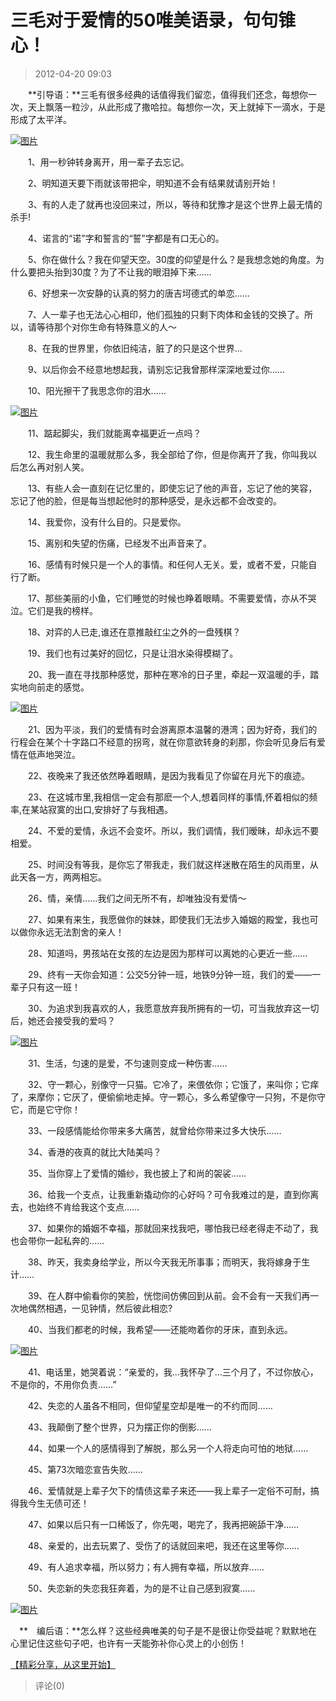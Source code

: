 # 三毛对于爱情的50唯美语录，句句锥心！
> 2012-04-20 09:03


　　**引导语：**三毛有很多经典的话值得我们留恋，值得我们还念，每想你一次，天上飘落一粒沙，从此形成了撒哈拉。每想你一次，天上就掉下一滴水，于是形成了太平洋。

[![图片](https://pan.4a1801.life/d/Onedrive-4A1801/%E4%B8%AA%E4%BA%BA%E5%BB%BA%E7%AB%99/public/Qzone_wyf/Blogs/images/F8826516.webp)](https://pan.4a1801.life/d/Onedrive-4A1801/%E4%B8%AA%E4%BA%BA%E5%BB%BA%E7%AB%99/public/Qzone_wyf/Blogs/images/F8826516.webp)

　　1、用一秒钟转身离开，用一辈子去忘记。

　　2、明知道天要下雨就该带把伞，明知道不会有结果就请别开始！

　　3、有的人走了就再也没回来过，所以，等待和犹豫才是这个世界上最无情的杀手!

　　4、诺言的“诺”字和誓言的“誓”字都是有口无心的。

　　5、你在做什么？我在仰望天空。30度的仰望是什么？是我想念她的角度。为什么要把头抬到30度？为了不让我的眼泪掉下来……

　　6、好想来一次安静的认真的努力的唐吉坷德式的单恋……

　　7、人一辈子也无法心心相印，他们孤独的只剩下肉体和金钱的交换了。所以，请等待那个对你生命有特殊意义的人～

　　8、在我的世界里，你依旧纯洁，脏了的只是这个世界…

　　9、以后你会不经意地想起我，请别忘记我曾那样深深地爱过你……

　　10、阳光擦干了我思念你的泪水……

[![图片](https://pan.4a1801.life/d/Onedrive-4A1801/%E4%B8%AA%E4%BA%BA%E5%BB%BA%E7%AB%99/public/Qzone_wyf/Blogs/images/E6BFA95F.webp)](https://pan.4a1801.life/d/Onedrive-4A1801/%E4%B8%AA%E4%BA%BA%E5%BB%BA%E7%AB%99/public/Qzone_wyf/Blogs/images/E6BFA95F.webp)

　　11、踮起脚尖，我们就能离幸福更近一点吗？

　　12、我生命里的温暖就那么多，我全部给了你，但是你离开了我，你叫我以后怎么再对别人笑。

　　13、有些人会一直刻在记忆里的，即使忘记了他的声音，忘记了他的笑容，忘记了他的脸，但是每当想起他时的那种感受，是永远都不会改变的。

　　14、我爱你，没有什么目的。只是爱你。

　　15、离别和失望的伤痛，已经发不出声音来了。

　　16、感情有时候只是一个人的事情。和任何人无关。爱，或者不爱，只能自行了断。

　　17、那些美丽的小鱼，它们睡觉的时候也睁着眼睛。不需要爱情，亦从不哭泣。它们是我的榜样。

　　18、对弈的人已走,谁还在意推敲红尘之外的一盘残棋？

　　19、我们也有过美好的回忆，只是让泪水染得模糊了。

　　20、我一直在寻找那种感觉，那种在寒冷的日子里，牵起一双温暖的手，踏实地向前走的感觉。

[![图片](https://pan.4a1801.life/d/Onedrive-4A1801/%E4%B8%AA%E4%BA%BA%E5%BB%BA%E7%AB%99/public/Qzone_wyf/Blogs/images/9C460407.webp)](https://pan.4a1801.life/d/Onedrive-4A1801/%E4%B8%AA%E4%BA%BA%E5%BB%BA%E7%AB%99/public/Qzone_wyf/Blogs/images/9C460407.webp)

　　21、因为平淡，我们的爱情有时会游离原本温馨的港湾；因为好奇，我们的行程会在某个十字路口不经意的拐弯，就在你意欲转身的刹那，你会听见身后有爱情在低声地哭泣。

　　22、夜晚来了我还依然睁着眼睛，是因为我看见了你留在月光下的痕迹。

　　23、在这城市里,我相信一定会有那麽一个人,想着同样的事情,怀着相似的频率,在某站寂寞的出口,安排好了与我相遇。

　　24、不爱的爱情，永远不会变坏。所以，我们调情，我们暧昧，却永远不要相爱。

　　25、时间没有等我，是你忘了带我走，我们就这样迷散在陌生的风雨里，从此天各一方，两两相忘。

　　26、情，亲情……我们之间无所不有，却唯独没有爱情～

　　27、如果有来生，我愿做你的妹妹，即使我们无法步入婚姻的殿堂，我也可以做你永远无法割舍的亲人！

　　28、知道吗，男孩站在女孩的左边是因为那样可以离她的心更近一些……

　　29、终有一天你会知道：公交5分钟一班，地铁9分钟一班，我们的爱——一辈子只有这一班！

　　30、为追求到我喜欢的人，我愿意放弃我所拥有的一切，可当我放弃这一切后，她还会接受我的爱吗？

[![图片](https://pan.4a1801.life/d/Onedrive-4A1801/%E4%B8%AA%E4%BA%BA%E5%BB%BA%E7%AB%99/public/Qzone_wyf/Blogs/images/AB832914.webp)](https://pan.4a1801.life/d/Onedrive-4A1801/%E4%B8%AA%E4%BA%BA%E5%BB%BA%E7%AB%99/public/Qzone_wyf/Blogs/images/AB832914.webp)

　　31、生活，匀速的是爱，不匀速则变成一种伤害……

　　32、守一颗心，别像守一只猫。它冷了，来偎依你；它饿了，来叫你；它痒了，来摩你；它厌了，便偷偷地走掉。守一颗心，多么希望像守一只狗，不是你守它，而是它守你！

　　33、一段感情能给你带来多大痛苦，就曾给你带来过多大快乐……

　　34、香港的夜真的就比大陆美吗？

　　35、当你穿上了爱情的婚纱，我也披上了和尚的袈裟……

　　36、给我一个支点，让我重新撬动你的心好吗？可令我难过的是，直到你离去，也始终不肯给我这个支点……

　　37、如果你的婚姻不幸福，那就回来找我吧，哪怕我已经老得走不动了，我也会带你一起私奔的……

　　38、昨天，我卖身给学业，所以今天我无所事事；而明天，我将嫁身于生计……

　　39、在人群中偷看你的笑脸，恍惚间仿佛回到从前。会不会有一天我们再一次地偶然相遇，一见钟情，然后彼此相恋?

　　40、当我们都老的时候，我希望——还能吻着你的牙床，直到永远。

[![图片](https://pan.4a1801.life/d/Onedrive-4A1801/%E4%B8%AA%E4%BA%BA%E5%BB%BA%E7%AB%99/public/Qzone_wyf/Blogs/images/7BDE6CCB.webp)](https://pan.4a1801.life/d/Onedrive-4A1801/%E4%B8%AA%E4%BA%BA%E5%BB%BA%E7%AB%99/public/Qzone_wyf/Blogs/images/7BDE6CCB.webp)

　　41、电话里，她哭着说：“亲爱的，我…我怀孕了…三个月了，不过你放心，不是你的，不用你负责……”

　　42、失恋的人虽各不相同，但仰望星空却是唯一的不约而同……

　　43、我颠倒了整个世界，只为摆正你的倒影……

　　44、如果一个人的感情得到了解脱，那么另一个人将走向可怕的地狱……

　　45、第73次暗恋宣告失败……

　　46、爱情就是上辈子欠下的情债这辈子来还——我上辈子一定俗不可耐，搞得我今生无债可还！

　　47、如果以后只有一口稀饭了，你先喝，喝完了，我再把碗舔干净……

　　48、亲爱的，出去玩累了、受伤了的话就回来吧，我还在这里等你……

　　49、有人追求幸福，所以努力；有人拥有幸福，所以放弃……

　　50、失恋新的失恋我狂奔着，为的是不让自己感到寂寞……

[![图片](https://pan.4a1801.life/d/Onedrive-4A1801/%E4%B8%AA%E4%BA%BA%E5%BB%BA%E7%AB%99/public/Qzone_wyf/Blogs/images/FF14FA78.webp)](https://pan.4a1801.life/d/Onedrive-4A1801/%E4%B8%AA%E4%BA%BA%E5%BB%BA%E7%AB%99/public/Qzone_wyf/Blogs/images/FF14FA78.webp)

　**　编后语：**怎么样？这些经典唯美的句子是不是很让你受益呢？默默地在心里记住这些句子吧，也许有一天能弥补你心灵上的小创伤！

[【精彩分享，从这里开始】](http://user.qzone.qq.com/307752336/share/1324268298)
> 评论(0)

